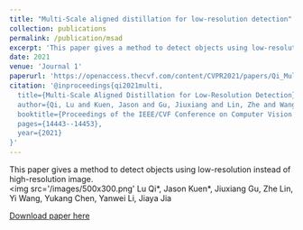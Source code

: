 ```yaml
---
title: "Multi-Scale aligned distillation for low-resolution detection"
collection: publications
permalink: /publication/msad
excerpt: 'This paper gives a method to detect objects using low-resolution instead of high-resolution image.<br/><img src='/images/500x300.png''
date: 2021
venue: 'Journal 1'
paperurl: 'https://openaccess.thecvf.com/content/CVPR2021/papers/Qi_Multi-Scale_Aligned_Distillation_for_Low-Resolution_Detection_CVPR_2021_paper.pdf'
citation: '@inproceedings{qi2021multi,
  title={Multi-Scale Aligned Distillation for Low-Resolution Detection},
  author={Qi, Lu and Kuen, Jason and Gu, Jiuxiang and Lin, Zhe and Wang, Yi and Chen, Yukang and Li, Yanwei and Jia, Jiaya},
  booktitle={Proceedings of the IEEE/CVF Conference on Computer Vision and Pattern Recognition},
  pages={14443--14453},
  year={2021}
}'
---
```

This paper gives a method to detect objects using low-resolution instead of high-resolution image.<br/><img src='/images/500x300.png'
Lu Qi*, Jason Kuen*, Jiuxiang Gu, Zhe Lin, Yi Wang, Yukang Chen, Yanwei Li, Jiaya Jia

[Download paper here](https://openaccess.thecvf.com/content/CVPR2021/papers/Qi_Multi-Scale_Aligned_Distillation_for_Low-Resolution_Detection_CVPR_2021_paper.pdf)